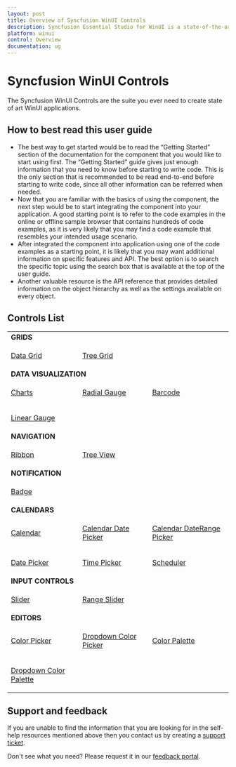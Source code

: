 ```yaml
---
layout: post
title: Overview of Syncfusion WinUI Controls
description: Syncfusion Essential Studio for WinUI is a state-of-the-art WinUI toolkit for developing Windows apps.
platform: winui
control: Overview
documentation: ug
---
```


# Syncfusion WinUI Controls

The Syncfusion WinUI Controls are the suite you ever need to create state of art WinUI applications.

## How to best read this user guide

* The best way to get started would be to read the “Getting Started” section of the documentation for the component that you would like to start using first. The “Getting Started” guide gives just enough information that you need to know before starting to write code. This is the only section that is recommended to be read end-to-end before starting to write code, since all other information can be referred when needed.
* Now that you are familiar with the basics of using the component, the next step would be to start integrating the component into your application. A good starting point is to refer to the code examples in the online or offline sample browser that contains hundreds of code examples, as it is very likely that you may find a code example that resembles your intended usage scenario.
* After integrated the component into application using one of the code examples as a starting point, it is likely that you may want additional information on specific features and API. The best option is to search the specific topic using the search box that is available at the top of the user guide.
* Another valuable resource is the API reference that provides detailed information on the object hierarchy as well as the settings available on every object.

## Controls List

<table>
    <tr>
        <td colspan="3">
            <b>GRIDS</b>
        </td>
    </tr>
    <tr>
        <td>
            <p><a href="https://help.syncfusion.com/winui/datagrid/getting-started">Data Grid</a></p>
        </td>
        <td>
            <p><a href="https://help.syncfusion.com/winui/treegrid/getting-started">Tree Grid</a></p>
        </td>
        <td></td>
    </tr>
    <tr>
        <td colspan="3">
            <b>DATA VISUALIZATION</b>
        </td>
    </tr>
    <tr>
        <td>
            <p><a href="https://help.syncfusion.com/winui/chart/getting-started">Charts</a></p>
        </td>
        <td>
            <p><a href="https://help.syncfusion.com/winui/radial-gauge/getting-started">Radial Gauge</a></p>
        </td>
        <td>
            <p><a href="https://help.syncfusion.com/winui/barcode/getting-started">Barcode</a></p>
        </td>
    </tr>
    <tr>
        <td>
            <p><a href="https://help.syncfusion.com/winui/linear-gauge/getting-started">Linear Gauge</a></p>
        </td>
        <td></td>
        <td></td>
    </tr>
    <tr>
        <td colspan="3">
            <b>NAVIGATION</b>
        </td>
    </tr>
    <tr>
        <td>
            <p><a href="https://help.syncfusion.com/winui/ribbon/getting-started">Ribbon</a></p>
        </td>
         <td>
            <p><a href="https://help.syncfusion.com/winui/treeview/getting-started">Tree View</a></p>
        </td>
        <td></td>
    </tr>    
    <tr>
        <td colspan="3">
            <b>NOTIFICATION</b>
        </td>
    </tr>
    <tr>
        <td>
            <p><a href="https://help.syncfusion.com/winui/badge/getting-started">Badge</a></p>
        </td>
        <td></td>
        <td></td>
    </tr>
    <tr>
        <td colspan="3">
            <b>CALENDARS</b>
        </td>
    </tr>
    <tr>
        <td>
            <p><a href="https://help.syncfusion.com/winui/calendar/getting-started">Calendar</a></p>
        </td>
        <td>
            <p><a href="https://help.syncfusion.com/winui/calendar-datepicker/getting-started">Calendar Date Picker</a></p>
        </td>
        <td>
            <p><a href="https://help.syncfusion.com/winui/calendar-daterangepicker/getting-started">Calendar DateRange Picker</a></p>
        </td>
    </tr>
    <tr>
        <td>
            <p><a href="https://help.syncfusion.com/winui/date-picker/getting-started">Date Picker</a></p>
        </td>
        <td>
            <p><a href="https://help.syncfusion.com/winui/time-picker/getting-started">Time Picker</a></p>
        </td>
        <td>
            <p><a href="https://help.syncfusion.com/winui/scheduler/getting-started">Scheduler</a></p>
        </td>
    </tr>
    <tr>
        <td colspan="3">
            <b>INPUT CONTROLS</b>
        </td>
    </tr>
    <tr>
        <td>
            <p><a href="https://help.syncfusion.com/winui/slider/getting-started">Slider</a></p>
        </td>
        <td>
            <p><a href="https://help.syncfusion.com/winui/rangeslider/getting-started">Range Slider</a></p>
        </td>
        <td></td>
    </tr>
    <tr>
        <td colspan="3">
            <b>EDITORS</b>
        </td>
    </tr>
    <tr>
        <td>
            <p><a href="https://help.syncfusion.com/winui/color-picker/getting-started">Color Picker</a></p>
        </td>
        <td>
            <p><a href="https://help.syncfusion.com/winui/dropdown-color-picker/getting-started">Dropdown Color Picker</a></p>
        </td>
        <td>
            <p><a href="https://help.syncfusion.com/winui/color-palette/getting-started">Color Palette</a></p>
        </td>
    </tr>
    <tr>
        <td>
            <p><a href="https://help.syncfusion.com/winui/dropdown-color-palette/getting-started">Dropdown Color Palette</a></p>
        </td>
        <td></td>
        <td></td>
    </tr>
</table>

## Support and feedback

If you are unable to find the information that you are looking for in the self-help resources mentioned above then you contact us by creating a [support ticket](https://www.syncfusion.com/support/directtrac/incidents).

Don't see what you need? Please request it in our [feedback portal](https://www.syncfusion.com/feedback/winui).